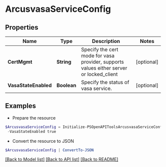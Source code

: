 # ArcusvasaServiceConfig
## Properties

Name | Type | Description | Notes
------------ | ------------- | ------------- | -------------
**CertMgmt** | **String** | Specify the cert mode for vasa provider, supports values either server or locked_client | [optional] 
**VasaStateEnabled** | **Boolean** | Specify the status of vasa service. | [optional] 

## Examples

- Prepare the resource
```powershell
$ArcusvasaServiceConfig = Initialize-PSOpenAPIToolsArcusvasaServiceConfig  -CertMgmt server `
 -VasaStateEnabled true
```

- Convert the resource to JSON
```powershell
$ArcusvasaServiceConfig | ConvertTo-JSON
```

[[Back to Model list]](../README.md#documentation-for-models) [[Back to API list]](../README.md#documentation-for-api-endpoints) [[Back to README]](../README.md)

